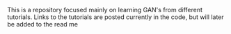 This is a repository focused mainly on learning GAN's from different tutorials. Links to the tutorials are posted currently in the code, but will later be added to the read me 
